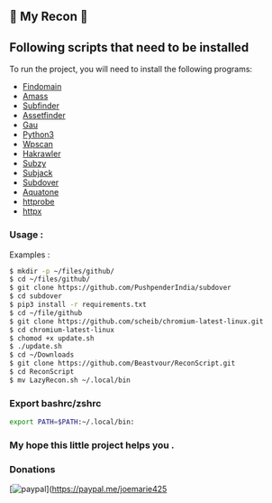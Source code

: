 ## 👑 My Recon 👑

## Following scripts that need to be installed
To run the project, you will need to install the following programs:

- [Findomain](https://github.com/Edu4rdSHL/findomain)
- [Amass](https://github.com/OWASP/Amass)
- [Subfinder](https://github.com/projectdiscovery/subfinder)
- [Assetfinder](https://github.com/tomnomnom/assetfinder)
- [Gau](https://github.com/lc/gau)
- [Python3](https://www.python.org/)
- [Wpscan](https://github.com/wpscanteam/wpscan)
- [Hakrawler](https://github.com/hakluke/hakrawler)
- [Subzy](https://github.com/LukaSikic/subzy)
- [Subjack](https://github.com/haccer/subjack)
- [Subdover](https://github.com/PushpenderIndia/subdover)
- [Aquatone](https://github.com/michenriksen/aquatone)
- [httprobe](https://github.com/tomnomnom/httprobe)
- [httpx](https://github.com/projectdiscovery/httpx)

### Usage : 
Examples :
```bash
$ mkdir -p ~/files/github/
$ cd ~/files/github/
$ git clone https://github.com/PushpenderIndia/subdover
$ cd subdover 
$ pip3 install -r requirements.txt
$ cd ~/file/github
$ git clone https://github.com/scheib/chromium-latest-linux.git
$ cd chromium-latest-linux 
$ chomod +x update.sh 
$ ./update.sh
$ cd ~/Downloads
$ git clone https://github.com/Beastvour/ReconScript.git
$ cd ReconScript
$ mv LazyRecon.sh ~/.local/bin
```

### Export bashrc/zshrc 
```bash
export PATH=$PATH:~/.local/bin:
```


### My hope this little project helps you . 
### Donations

[![paypal](https://github.com/Ximi1970/Donate/blob/master/paypal_btn_donateCC_LG_1.gif)](https://paypal.me/joemarie425
